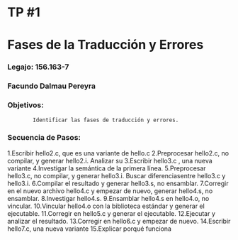 # TP #1
# Fases de la Traducción y Errores
### Legajo: 156.163-7
### Facundo Dalmau Pereyra
### Objetivos:
            Identificar las fases de traducción y errores.
###  Secuencia de Pasos:
  1.Escribir hello2.c, que es una variante de hello.c
  2.Preprocesar   hello2.c,   no   compilar,   y   generar hello2.i.   Analizar   su
  3.Escribir hello3.c  , una nueva variante
  4.Investigar la semántica de la primera línea.
  5.Preprocesar hello3.c, no compilar, y generar hello3.i. Buscar diferenciasentre hello3.c y hello3.i.
  6.Compilar el resultado y generar hello3.s, no ensamblar.
  7.Corregir  en  el  nuevo  archivo  hello4.c  y  empezar  de  nuevo,  generar hello4.s, no ensamblar.
  8.Investigar hello4.s.
  9.Ensamblar hello4.s en hello4.o, no vincular.
  10.Vincular hello4.o con la biblioteca estándar y generar el ejecutable.
  11.Corregir en hello5.c y generar el ejecutable.
  12.Ejecutar y analizar el resultado.
  13.Corregir en hello6.c y empezar de nuevo.
  14.Escribir hello7.c, una nueva variante
  15.Explicar porqué funciona
